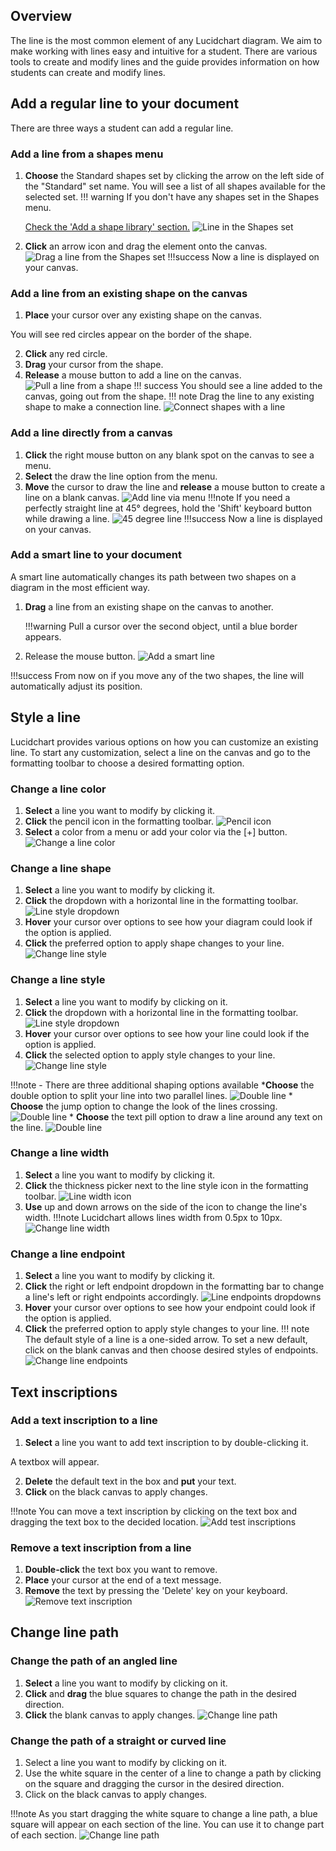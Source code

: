 ## Overview

The line is the most common element of any Lucidchart diagram. We aim to make working with lines easy
and intuitive for a student. There are various tools to create and modify lines
and the guide provides information on how students can create and modify lines.

## Add a regular line to your document

There are three ways a student can add a regular line.

### Add a line from a shapes menu

1. **Choose** the Standard shapes set by clicking the arrow on the left
side of the "Standard" set name. You will see a list of all shapes available for the selected set.
!!! warning
    If you don't have any shapes set in the Shapes menu.

    [Check the 'Add a shape library' section.](/Olga_formatting_shapes.md/#add_shape)
![Line in the Shapes set](../images/line_in_shapes_set.png)
2. **Click** an arrow icon and drag the element onto the canvas.
![Drag a line from the Shapes set](./images/drag_line_from_shapes_set.gif)
!!!success
    Now a line is displayed on your canvas.

### Add a line from an existing shape on the canvas

1. **Place** your cursor over any existing shape on the canvas.

You will see red circles appear on the border of the shape.

2. **Click** any red circle.
3. **Drag** your cursor from the shape.
4. **Release** a mouse button to add a line on the canvas.
![Pull a line from a shape](./images/pull_line_from_a_shape.gif)
!!! success
    You should see a line added to the canvas, going out from the shape.
!!! note
    Drag the line to any existing shape to make a connection line.
    ![Connect shapes with a line](./images/connect_shape_with_a_line.gif)

### Add a line directly from a canvas

1. **Click** the right mouse button on any blank spot on the canvas to see a menu.
2. **Select** the draw the line option from the menu.
3. **Move** the cursor to draw the line and **release** a mouse button to create a line on a blank canvas.
![Add line via menu](./images/add-line-via-menu.gif)
!!!note
    If you need a perfectly straight line at 45&deg; degrees, hold the 'Shift' keyboard button while drawing a line.
    ![45 degree line](./images/45-degree-line.gif)
!!!success
    Now a line is displayed on your canvas.

### Add a smart line to your document

A smart line automatically changes its path between two shapes on a diagram in the most efficient way.

1. **Drag** a line from an existing shape on the canvas to another.

    !!!warning
        Pull a cursor over the second object, until a blue border appears.

2. Release the mouse button.
![Add a smart line](./images/add-smart-line.gif)

!!!success
    From now on if you move any of the two shapes, the line will automatically adjust its position.

## Style a line

Lucidchart provides various options on how you can customize an existing line.
To start any customization, select a line on the canvas and go to the formatting toolbar to choose a desired
formatting option.

### Change a line color

1. **Select** a line you want to modify by clicking it.
2. **Click** the pencil icon in the formatting toolbar.
![Pencil icon](./images/pencil-icon.png)
3. **Select** a color from a menu or add your color via the [+] button.
![Change a line color](./images/change-line-color.gif)

### Change a line shape

1. **Select** a line you want to modify by clicking it.
2. **Click** the dropdown with a horizontal line in the formatting toolbar.
![Line style dropdown](./images/line-style-dropdown.png)
3. **Hover** your cursor over options to see how your diagram could look if the option is applied.
4. **Click** the preferred option to apply shape changes to your line.
![Change line style](./images/change-line-shape.gif)

### Change a line style

1. **Select** a line you want to modify by clicking on it.
2. **Click** the dropdown with a horizontal line in the formatting toolbar.
![Line style dropdown](./images/line-style-dropdown.png)
3. **Hover** your cursor over options to see how your line could look if the option is applied.
4. **Click** the selected option to apply style changes to your line.
![Change line style](./images/change-line-style.gif)

!!!note
    - There are three additional shaping options available
        ***Choose** the double option to split your line into two parallel lines.
        ![Double line](./images/double-line.png)
        * **Choose** the jump option to change the look of the lines crossing.
        ![Double line](./images/line-jump.png)
        * **Choose** the text pill option to draw a line around any text on the line.
        ![Double line](./images/text-pill.png)

### Change a line width

1. **Select** a line you want to modify by clicking it.
2. **Click** the thickness picker next to the line style icon in the formatting toolbar.
![Line width icon](./images/line-width-picker.png)
3. **Use** up and down arrows on the side of the icon to change the line's width.
!!!note
    Lucidchart allows lines width from 0.5px to 10px.
![Change line width](./images/change-line-width.gif)

### Change a line endpoint

1. **Select** a line you want to modify by clicking it.
2. **Click** the right or left endpoint dropdown in the formatting bar to change a line's left or right endpoints accordingly.
![Line endpoints dropdowns](./images/line-endpoints-dropdowns.png)
3. **Hover** your cursor over options to see how your endpoint could look if the option is applied.
4. **Click** the preferred option to apply style changes to your line.
!!! note
    The default style of a line is a one-sided arrow. To set a new default, click on the blank canvas and then choose desired styles of endpoints.
![Change line endpoints](./images/change-line-endpoints.gif)

## Text inscriptions

### Add a text inscription to a line

1. **Select** a line you want to add text inscription to by double-clicking it.

A textbox will appear.

2. **Delete** the default text in the box and **put** your text.
3. **Click** on the black canvas to apply changes.

!!!note
    You can move a text inscription by clicking on the text box and dragging the text box to the decided location.
![Add test inscriptions](./images/add-text-inscriptions.gif)

### Remove a text inscription from a line

1. **Double-click** the text box you want to remove.
2. **Place** your cursor at the end of a text message.
3. **Remove** the text by pressing the 'Delete' key on your keyboard.
![Remove text inscription](./images/remove-text-inscription.gif)


## Change line path
### Change the path of an angled line

1. **Select** a line you want to modify by clicking on it.
2. **Click** and **drag** the blue squares to change the path in the desired direction.
3. **Click** the blank canvas to apply changes.
![Change line path](./images/change-angled-line-path.gif)

### Change the path of a straight or curved line

1. Select a line you want to modify by clicking on it.
2. Use the white square in the center of a line to change a path by clicking on the square and dragging the cursor in the desired direction.
3. Click on the black canvas to apply changes.

!!!note
    As you start dragging the white square to change a line path, a blue square will appear on each section of the line.
    You can use it to change part of each section.
![Change line path](./images/change-line-path.gif)
